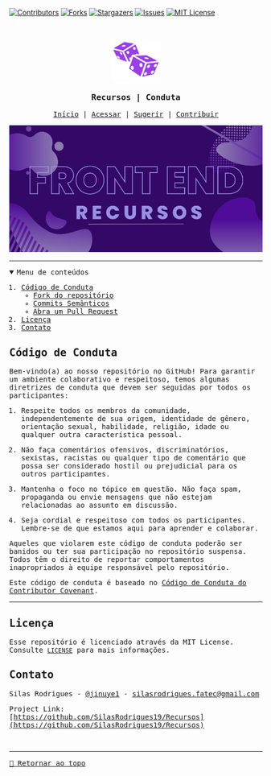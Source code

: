 [![Contributors][contributors-shield]][contributors-url]
[![Forks][forks-shield]][forks-url]
[![Stargazers][stars-shield]][stars-url]
[![Issues][issues-shield]][issues-url]
[![MIT License][license-shield]][license-url]

<!-- PROJECT LOGO -->
<br />
<samp>
<p align="center">
  <a href="https://github.com/SilasRodrigues19/Recursos">
    <img src="./assets/img/logo.svg" alt="Logo" width="100" height="80">
  </a>

  <h3 align="center" id="RecursosConduta">Recursos | Conduta</h3>

  <p align="center">
    <a href="./README.md">Início</a>
    &#124;	
    <a href="./resources/README.md">Acessar</a>
    &#124;	
    <a href="https://github.com/SilasRodrigues19/Recursos/issues/new?template=suggesting.md&title=T%C3%ADtulo%20da%20sua%20sugest%C3%A3o">Sugerir</a>
    &#124;	
    <a href="./CONTRIBUTING.md">Contribuir</a>
  </p>
</p>

[![Preview][product-banner]](./README.md)<hr>

<!-- TABLE OF CONTENTS -->
<details open="open">
  <summary>Menu de conteúdos</summary>
  <ol>
    <li>
      <a href="#código-de-conduta">Código de Conduta</a>
      <ul>
        <li><a href="#fork-do-repositório">Fork do repositório</a></li>
        <li><a href="#commits-semânticos">Commits Semânticos</a></li>
        <li><a href="#abra-uma-pull-request">Abra um Pull Request</a></li>
      </ul>
    </li>
    <li><a href="#licença">Licença</a></li>
    <li><a href="#contato">Contato</a></li>
  </ol>
</details>


<!-- CODE OF CONDUCT -->
## Código de Conduta

Bem-vindo(a) ao nosso repositório no GitHub! Para garantir um ambiente colaborativo e respeitoso, temos algumas diretrizes de conduta que devem ser seguidas por todos os participantes:

1. Respeite todos os membros da comunidade, independentemente de sua origem, identidade de gênero, orientação sexual, habilidade, religião, idade ou qualquer outra característica pessoal.

2. Não faça comentários ofensivos, discriminatórios, sexistas, racistas ou qualquer tipo de comentário que possa ser considerado hostil ou prejudicial para os outros participantes.

3. Mantenha o foco no tópico em questão. Não faça spam, propaganda ou envie mensagens que não estejam relacionadas ao assunto em discussão.

4. Seja cordial e respeitoso com todos os participantes. Lembre-se de que estamos aqui para aprender e colaborar.

Aqueles que violarem este código de conduta poderão ser banidos ou ter sua participação no repositório suspensa. Todos têm o direito de reportar comportamentos inapropriados à equipe responsável pelo repositório.

Este código de conduta é baseado no [Código de Conduta do Contributor Covenant](https://www.contributor-covenant.org/).

<hr>

<!-- LICENSE -->

## Licença

Esse repositório é licenciado através da MIT License. Consulte [`LICENSE`](./LICENSE) para mais informações.

<!-- CONTACT -->

## Contato

Silas Rodrigues - [@jinuye1](https://twitter.com/jinuye1) - silasrodrigues.fatec@gmail.com

Project Link: [https://github.com/SilasRodrigues19/Recursos](https://github.com/SilasRodrigues19/Recursos) <br>

<!-- MARKDOWN LINKS & IMAGES -->
<!-- https://www.markdownguide.org/basic-syntax/#reference-style-links -->

[contributors-shield]: https://img.shields.io/github/contributors/SilasRodrigues19/Recursos.svg?style=for-the-badge
[contributors-url]: https://github.com/SilasRodrigues19/Recursos/graphs/contributors
[forks-shield]: https://img.shields.io/github/forks/SilasRodrigues19/Recursos.svg?style=for-the-badge
[forks-url]: https://github.com/SilasRodrigues19/Recursos/network/members
[stars-shield]: https://img.shields.io/github/stars/SilasRodrigues19/Recursos.svg?style=for-the-badge
[stars-url]: https://github.com/SilasRodrigues19/Recursos/stargazers
[issues-shield]: https://img.shields.io/github/issues/SilasRodrigues19/Recursos.svg?style=for-the-badge
[issues-url]: https://github.com/SilasRodrigues19/Recursos/issues
[license-shield]: https://img.shields.io/github/license/SilasRodrigues19/Recursos.svg?style=for-the-badge
[license-url]: https://github.com/SilasRodrigues19/Recursos/blob/master/LICENSE
[license-url]: https://github.com/SilasRodrigues19/Recursos/blob/master/LICENSE.txt
[product-banner]: ./assets/img/Banner.png

<br><hr>
[🔼 Retornar ao topo](#RecursosConduta)